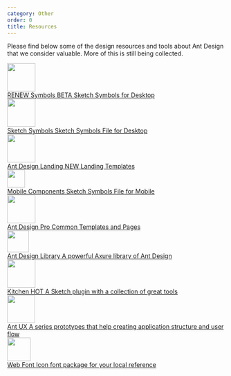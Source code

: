 ```yaml
---
category: Other
order: 0
title: Resources
---
```


Please find below some of the design resources and tools about Ant Design that we consider valuable. More of this is still being collected.

<div class="resource-cards">
  <a target="_blank" href="https://github.com/ant-design/ant-design/releases/download/resource/Ant.Design.Components.Beta.3.10.5.sketch" class="resource-card">
    <div class="resource-card-icon">
      <img width="65" src="https://gw.alipayobjects.com/zos/rmsportal/pKfDZnzocrbAOSzDQOQq.png">
    </div>
    <div class="resource-card-content">
      <span class="resource-card-title">
        RENEW Symbols
        <span class="resource-card-hot-badge">BETA</span>
      </span>
      <span class="resource-card-description">Sketch Symbols for Desktop</span>
    </div>
  </a>
  <a target="_blank" href="https://github.com/ant-design/ant-design/releases/download/resource/Ant.Design.3.0.Components.sketch" class="resource-card">
    <div class="resource-card-icon">
      <img width="65" src="https://gw.alipayobjects.com/zos/rmsportal/pKfDZnzocrbAOSzDQOQq.png">
    </div>
    <div class="resource-card-content">
      <span class="resource-card-title">
        Sketch Symbols
      </span>
      <span class="resource-card-description">Sketch Symbols File for Desktop</span>
    </div>
  </a>
  <a target="_blank" href="https://landing.ant.design/docs/download" class="resource-card">
    <div class="resource-card-icon">
      <img width="65" src="https://gw.alipayobjects.com/zos/rmsportal/EAHlyTmYeDtTkZIPbUnP.svg">
    </div>
    <div class="resource-card-content">
      <span class="resource-card-title">
        Ant Design Landing 
        <span class="resource-card-hot-badge">NEW</span>
      </span>
      <span class="resource-card-description">Landing Templates</span>
    </div>
  </a>
  <a target="_blank" href="https://github.com/ant-design/ant-design/releases/download/resource/Ant.Design.Mobile.Template.sketch" class="resource-card">
    <div class="resource-card-icon">
      <img width="41" src="https://gw.alipayobjects.com/zos/rmsportal/rFMdPVzabtQwxONUuVFr.png">
    </div>
    <div class="resource-card-content">
      <span class="resource-card-title">Mobile Components</span>
      <span class="resource-card-description">Sketch Symbols File for Mobile</span>
    </div>
  </a>
  <a target="_blank" href="https://github.com/ant-design/ant-design/releases/download/resource/Ant.Design.Pro.sketch" class="resource-card">
    <div class="resource-card-icon">
      <img width="65" src="https://gw.alipayobjects.com/zos/rmsportal/ibCZMxKsTUzDbwTEdcTC.svg">
    </div>
    <div class="resource-card-content">
      <span class="resource-card-title">Ant Design Pro</span>
      <span class="resource-card-description">Common Templates and Pages</span>
    </div>
  </a>
  <a target="_blank" href="http://library.ant.design" class="resource-card">
    <div class="resource-card-icon">
      <img width="50" src="https://gw.alipayobjects.com/zos/rmsportal/TXrKQUJBTuwSTGimGYYn.png">
    </div>
    <div class="resource-card-content">
      <span class="resource-card-title">Ant Design Library</span>
      <span class="resource-card-description">A powerful Axure library of Ant Design</span>
    </div>
  </a>
  <a target="_blank" href="http://kitchen.alipay.com" class="resource-card">
    <div class="resource-card-icon">
      <img width="65" src="https://gw.alipayobjects.com/zos/rmsportal/ATYZYtJhchhONKObIwXT.png">
    </div>
    <div class="resource-card-content">
      <span class="resource-card-title">
        Kitchen
        <span class="resource-card-hot-badge">HOT</span>
      </span>
      <span class="resource-card-description">A Sketch plugin with a collection of great tools</span>
    </div>
  </a>
  <a target="_blank" href="http://ux.ant.design" class="resource-card">
    <div class="resource-card-icon">
      <img width="64" src="https://gw.alipayobjects.com/zos/rmsportal/yMULSUQQyhoEGrCXlovN.png">
    </div>
    <div class="resource-card-content">
      <span class="resource-card-title">Ant UX</span>
      <span class="resource-card-description">A series prototypes that help creating application structure and user flow</span>
    </div>
  </a>
  <a target="_blank" href="https://github.com/ant-design/ant-design/releases/download/resource/iconfont-3.x.zip" class="resource-card">
    <div class="resource-card-icon">
      <img width="54" src="https://gw.alipayobjects.com/zos/rmsportal/bWBRrdYsVnVkXpFRCVFy.png">
    </div>
    <div class="resource-card-content">
      <span class="resource-card-title">Web Font</span>
      <span class="resource-card-description">Icon font package for your local reference</span>
    </div>
  </a>
</div>
